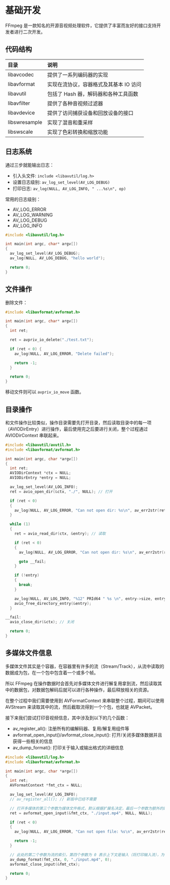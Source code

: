 # 基础开发

FFmpeg 是一款知名的开源音视频处理软件，它提供了丰富而友好的接口支持开发者进行二次开发。

## 代码结构

| 目录          | 说明                                   |
| :------------ | :------------------------------------- |
| libavcodec    | 提供了一系列编码器的实现               |
| libavformat   | 实现在流协议，容器格式及其基本 IO 访问 |
| libavutil     | 包括了 Hash 器，解码器和各种工具函数   |
| libavfilter   | 提供了各种音视频过滤器                 |
| libavdevice   | 提供了访问捕获设备和回放设备的接口     |
| libswresample | 实现了混音和重采样                     |
| libswscale    | 实现了色彩转换和缩放功能               |

## 日志系统

通过三步就能输出日志：

- 引入头文件: `include <libavutil/log.h>`
- 设置日志级别: `av_log_set_level(AV_LOG_DEBUG)`
- 打印日志: `av_log(NULL, AV_LOG_INFO, " ...%s\n", op)`

常用的日志级别：

- AV_LOG_ERROR
- AV_LOG_WARNING
- AV_LOG_DEBUG
- AV_LOG_INFO

```c
#include <libavutil/log.h>

int main(int argc, char* argv[])
{
  av_log_set_level(AV_LOG_DEBUG);
  av_log(NULL, AV_LOG_DEBUG, "hello world");

  return 0;
}
```

## 文件操作

删除文件：

```c
#include <libavformat/avformat.h>

int main(int argc, char* argv[])
{
  int ret;

  ret = avpriv_io_delete("./test.txt");

  if (ret < 0) {
    av_log(NULL, AV_LOG_ERROR, "Delete failed");

    return -1;
  }

  return 0;
}
```

移动文件则可以 `avpriv_io_move` 函数。

## 目录操作

和文件操作比较类似，操作目录需要先打开目录，然后读取目录中的每一项（AVIODirEntry）进行操作，最后使用完之后要进行关闭，整个过程通过 AVIODirContext 串联起来。

```c
#include <libavutil/avutil.h>
#include <libavformat/avformat.h>

int main(int argc, char *argv[])
{
  int ret;
  AVIODirContext *ctx = NULL;
  AVIODirEntry *entry = NULL;

  av_log_set_level(AV_LOG_INFO);
  ret = avio_open_dir(&ctx, "./", NULL); // 打开

  if (ret < 0)
  {
    av_log(NULL, AV_LOG_ERROR, "Can not open dir: %s\n", av_err2str(ret));
  }

  while (1)
  {
    ret = avio_read_dir(ctx, &entry); // 读取

    if (ret < 0)
    {
      av_log(NULL, AV_LOG_ERROR, "Can not open dir: %s\n", av_err2str(ret));

      goto __fail;
    }

    if (!entry)
    {
      break;
    }

    av_log(NULL, AV_LOG_INFO, "%12" PRId64 " %s \n", entry->size, entry->name);
    avio_free_directory_entry(&entry);
  }

__fail:
  avio_close_dir(&ctx); // 关闭

  return 0;
}
```

## 多媒体文件信息

多媒体文件其实是个容器，在容器里有许多的流（Stream/Track），从流中读取的数据成为包，在一个包中包含着一个或多个帧。

所以 FFmpeg 在操作数据时会首先对多媒体文件进行解复用拿到流，然后读取其中的数据包，对数据包解码后就可以进行各种操作，最后释放相关的资源。

在整个过程中我们需要使用到 AVFormatContext 来串联整个过程，期间可以使用 AVStream 来读取其中的流，然后截取流得到一个个包，也就是 AVPacket。

接下来我们尝试打印音视频信息，其中涉及到以下的几个函数：

- av_register_all(): 注册所有的编解码器、复用/解复用组件等
- avformat_open_input()/avformat_close_input(): 打开/关闭多媒体数据并且获得一些相关的信息
- av_dump_format(): 打印关于输入或输出格式的详细信息

```c
#include <libavutil/log.h>
#include <libavformat/avformat.h>

int main(int argc, char *argv[])
{
  int ret;
  AVFormatContext *fmt_ctx = NULL;

  av_log_set_level(AV_LOG_INFO);
  // av_register_all(); // 新版中已经不需要

  // 打开多媒体的第三个参数为媒体文件格式，默认根据扩展名决定，最后一个参数为额外的配置信息
  ret = avformat_open_input(&fmt_ctx, "./input.mp4", NULL, NULL);

  if (ret < 0)
  {
    av_log(NULL, AV_LOG_ERROR, "Can not open file: %s\n", av_err2str(ret));

    return -1;
  }

  // 此处的第二个参数为流的索引，第四个参数为 0 表示上下文是输入（将打印输入流），为 1 则表示输出（将打印输出流）
  av_dump_format(fmt_ctx, 0, "./input.mp4", 0);
  avformat_close_input(&fmt_ctx);

  return 0;
}
```
